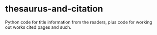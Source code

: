 # thesaurus-and-citation
Python code for title information from the readers, plus code for working out works cited pages and such.
